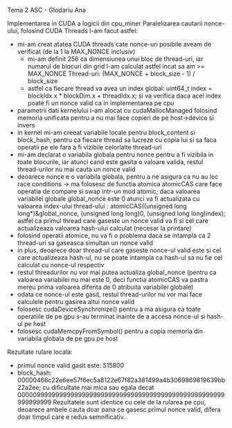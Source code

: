 Tema 2 ASC - Glodariu Ana

Implementarea in CUDA a logicii din cpu_miner
Paralelizarea cautarii nonce-ului, folosind CUDA Threads l-am facut astfel:
- mi-am creat atatea CUDA threads cate nonce-uri posibile aveam de verificat (de la 1 la MAX_NONCE inclusiv)
    - mi-am definit 256 ca dimensiunea unui bloc de thread-uri, iar numarul de blocuri din grid l-am calculat
    astfel incat sa am >= MAX_NONCE Thread-uri: (MAX_NONCE + block_size - 1) / block_size
    - astfel ca fiecare thread va avea un index global: uint64_t index = blockIdx.x * blockDim.x + threadIdx.x; si va verifica
    daca acel index poate fi un nonce valid ca in implementarea pe cpu
- parametrii dati kernelului i-am alocat cu cudaMallocManaged folosind memoria unificata pentru a nu mai face copieri de pe host->device si invers
- in kernel mi-am creeat variabile locale pentru block_content si block_hash, pentru ca fiecare thread sa lucreze cu copia lui
si sa faca operatii pe ele fara a fi vizibile celorlalte thread-uri
- mi-am declarat o variabila globala pentru nonce pentru a fi vizibila in toate blocurile, iar atunci cand este gasita o valoare valida, restul thread-urilor nu mai cauta un nonce valid
- deoarece nonce e o variabila globala, pentru a ne asigura ca nu au loc race conditions -> ma folosesc de functia atomica atomicCAS care face operatia de compare si swap intr-un mod atomic; daca valoarea variabilei globale global_nonce este 0 atunci va fi actualizata cu valoarea index-ului thread-ului : atomicCAS((unsigned long long*)&global_nonce, (unsigned long long)0, (unsigned long long)index); astfel ca primul thread care gaseste un nonce valid va fi si cel care actualizeaza valoarea hash-ului calculat (necesar la printare)
- folosind operatii atomice, nu va fi o problema daca se intampla ca 2 thread-uri sa gaseasca simultan un nonce valid
- in plus, deoarece doar thread-ul care gaseste nonce-ul valid este si cel care actualizeaza hash-ul, nu se poate intampla ca hash-ul sa nu fie cel calculat cu nonce-ul respectiv
- restul threadurilor nu vor mai putea actualiza global_nonce (pentru ca valoarea variabilei nu mai este 0, deci functia atomicCAS va pastra mereu prima valoarea diferita de 0 atribuita variabilei globale)
- odata ce nonce-ul este gasit, restul thread-urilor nu vor mai face calculele pentru gasirea altui nonce valid
- folosesc cudaDeviceSynchronize() pentru a ma asigura ca toate operatiile de pe gpu s-au terminat inainte de a accesa nonce-ul si hash-ul pe host
- folosesc cudaMemcpyFromSymbol() pentru a copia memoria din variabila globala de pe gpu pe host

Rezultate rulare locala:
- primul nonce valid gasit este: 515800
- block_hash: 00000466c22e6ee57f6ec5a8122e67f82a381499a4b3069869819639bb22a2ee; cu dificultate mai mica sau egala decat
0000099999999999999999999999999999999999999999999999999999999999
Rezultatele sunt identice cu cele de la rularea pe cpu, deoarece ambele cauta doar pana ce gasesc primul nonce valid, difera
doar timpul care e redus semnificativ.

